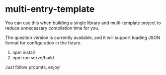 # multi-entry-template

You can use this when building a single library and multi-template project to reduce unnecessary compilation time for you.


The question version is currently available, and it will support loading JSON format for configuration in the future.

1. npm install
2. npm run serve/build

Just follow propmts, enjoy! 
